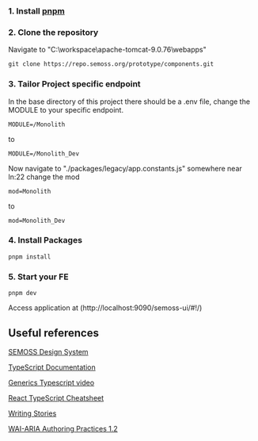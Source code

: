 ### 1. Install **[pnpm](https://pnpm.io/installation)**

### 2. Clone the repository
Navigate to "C:\workspace\apache-tomcat-9.0.76\webapps"
```
git clone https://repo.semoss.org/prototype/components.git
```

### 3. Tailor Project specific endpoint
In the base directory of this project there should be a .env file, change the MODULE to your specific endpoint.
```
MODULE=/Monolith
```
to 
```
MODULE=/Monolith_Dev
```

Now navigate to "./packages/legacy/app.constants.js" somewhere near ln:22 change the mod
```
mod=Monolith
```
to
```
mod=Monolith_Dev
```

### 4. Install Packages
```
pnpm install
```

### 5. Start your FE
```
pnpm dev
```

Access application at (http://localhost:9090/semoss-ui/#!/)

## Useful references

[SEMOSS Design System](https://www.figma.com/file/kZwcxDBSMJbOcFaCin2xbd/MUI-Core-v5.4.0-(Revised)?type=design&node-id=6543-42910&t=GA9k6ctjRIYqdDqw-0)

[TypeScript Documentation](https://www.typescriptlang.org/docs/)

[Generics Typescript video](https://www.youtube.com/watch?v=nViEqpgwxHE)

[React TypeScript Cheatsheet](https://react-typescript-cheatsheet.netlify.app/docs/basic/setup)

[Writing Stories](https://storybook.js.org/docs/react/writing-stories/introduction)

[WAI-ARIA Authoring Practices 1.2](https://www.w3.org/TR/wai-aria-practices-1.2/)